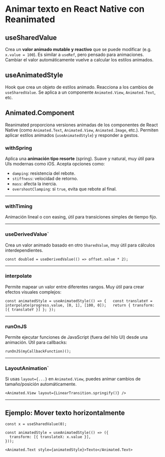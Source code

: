 # Animar texto en React Native con Reanimated

## useSharedValue
Crea un **valor animado mutable y reactivo** que se puede modificar (e.g. `x.value = 100`). Es similar a `useRef`, pero pensado para animaciones. Cambiar el valor automáticamente vuelve a calcular los estilos animados.

## useAnimatedStyle
Hook que crea un objeto de estilos animado. Reacciona a los cambios de `useSharedValue`. Se aplica a un componente `Animated.View`, `Animated.Text`, etc.

## Animated.Component
Reanimated proporciona versiones animadas de los componentes de React Native (como `Animated.Text`, `Animated.View`, `Animated.Image`, etc.). Permiten aplicar estilos animados (`useAnimatedStyle`) y responder a gestos.

### withSpring

Aplica una **animación tipo resorte** (spring). Suave y natural, muy útil para UIs modernas como iOS. Acepta opciones como:

- `damping`: resistencia del rebote.
- `stiffness`: velocidad de retorno.
- `mass`: afecta la inercia.
- `overshootClamping`: si `true`, evita que rebote al final.

---
### withTiming

Animación lineal o con easing, útil para transiciones simples de tiempo fijo.

---

### useDerivedValue`

Crea un valor animado basado en otro `SharedValue`, muy útil para cálculos interdependientes.


`const doubled = useDerivedValue(() => offset.value * 2);`

---

### interpolate

Permite mapear un valor entre diferentes rangos. Muy útil para crear efectos visuales complejos:

`const animatedStyle = useAnimatedStyle(() => {   const translateY = interpolate(progress.value, [0, 1], [100, 0]);   return { transform: [{ translateY }] }; });`

---

###  runOnJS

Permite ejecutar funciones de JavaScript (fuera del hilo UI) desde una animación. Útil para callbacks:


`runOnJS(myCallbackFunction)();`

---

###  LayoutAnimation`

Si usas `layout={...}` en `Animated.View`, puedes animar cambios de tamaño/posición automáticamente.

`<Animated.View layout={LinearTransition.springify()} />`

---

## Ejemplo: Mover texto horizontalmente

```tsx
const x = useSharedValue(0);

const animatedStyle = useAnimatedStyle(() => ({
  transform: [{ translateX: x.value }],
}));

<Animated.Text style={animatedStyle}>Texto</Animated.Text>
